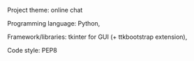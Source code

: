 Project theme: online chat

Programming language: Python,

Framework/libraries: tkinter for GUI (+ ttkbootstrap extension),

Code style: PEP8


